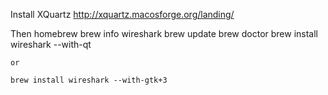Install  XQuartz
    http://xquartz.macosforge.org/landing/

Then homebrew
    brew info wireshark
    brew update
    brew doctor
    brew install wireshark --with-qt

    or

    brew install wireshark --with-gtk+3